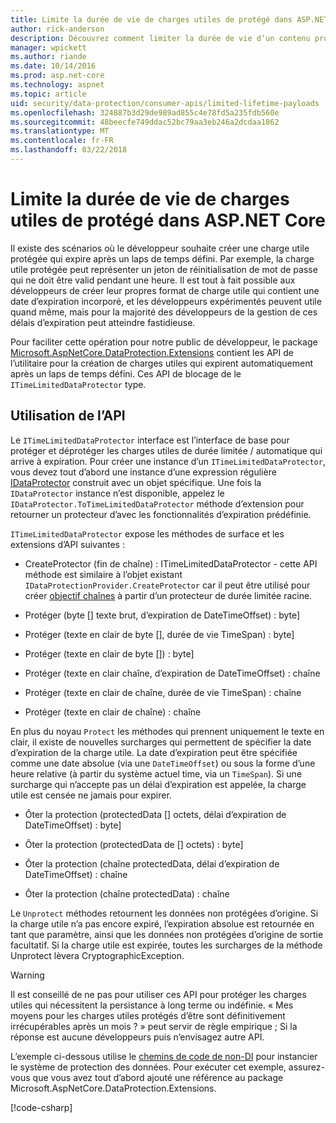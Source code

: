 ```yaml
---
title: Limite la durée de vie de charges utiles de protégé dans ASP.NET Core
author: rick-anderson
description: Découvrez comment limiter la durée de vie d’un contenu protégé à l’aide de l’API de Protection de données ASP.NET Core.
manager: wpickett
ms.author: riande
ms.date: 10/14/2016
ms.prod: asp.net-core
ms.technology: aspnet
ms.topic: article
uid: security/data-protection/consumer-apis/limited-lifetime-payloads
ms.openlocfilehash: 324887b3d29de989ad855c4e78fd5a235fdb560e
ms.sourcegitcommit: 48beecfe749ddac52bc79aa3eb246a2dcdaa1862
ms.translationtype: MT
ms.contentlocale: fr-FR
ms.lasthandoff: 03/22/2018
---
```

# <a name="limit-the-lifetime-of-protected-payloads-in-aspnet-core"></a>Limite la durée de vie de charges utiles de protégé dans ASP.NET Core

Il existe des scénarios où le développeur souhaite créer une charge utile protégée qui expire après un laps de temps défini. Par exemple, la charge utile protégée peut représenter un jeton de réinitialisation de mot de passe qui ne doit être valid pendant une heure. Il est tout à fait possible aux développeurs de créer leur propres format de charge utile qui contient une date d’expiration incorporé, et les développeurs expérimentés peuvent utile quand même, mais pour la majorité des développeurs de la gestion de ces délais d’expiration peut atteindre fastidieuse.

Pour faciliter cette opération pour notre public de développeur, le package [Microsoft.AspNetCore.DataProtection.Extensions](https://www.nuget.org/packages/Microsoft.AspNetCore.DataProtection.Extensions/) contient les API de l’utilitaire pour la création de charges utiles qui expirent automatiquement après un laps de temps défini. Ces API de blocage de le `ITimeLimitedDataProtector` type.

## <a name="api-usage"></a>Utilisation de l’API

Le `ITimeLimitedDataProtector` interface est l’interface de base pour protéger et déprotéger les charges utiles de durée limitée / automatique qui arrive à expiration. Pour créer une instance d’un `ITimeLimitedDataProtector`, vous devez tout d’abord une instance d’une expression régulière [IDataProtector](xref:security/data-protection/consumer-apis/overview) construit avec un objet spécifique. Une fois la `IDataProtector` instance n’est disponible, appelez le `IDataProtector.ToTimeLimitedDataProtector` méthode d’extension pour retourner un protecteur d’avec les fonctionnalités d’expiration prédéfinie.

`ITimeLimitedDataProtector` expose les méthodes de surface et les extensions d’API suivantes :

* CreateProtector (fin de chaîne) : ITimeLimitedDataProtector - cette API méthode est similaire à l’objet existant `IDataProtectionProvider.CreateProtector` car il peut être utilisé pour créer [objectif chaînes](xref:security/data-protection/consumer-apis/purpose-strings) à partir d’un protecteur de durée limitée racine.

* Protéger (byte [] texte brut, d’expiration de DateTimeOffset) : byte]

* Protéger (texte en clair de byte [], durée de vie TimeSpan) : byte]

* Protéger (texte en clair de byte []) : byte]

* Protéger (texte en clair chaîne, d’expiration de DateTimeOffset) : chaîne

* Protéger (texte en clair de chaîne, durée de vie TimeSpan) : chaîne

* Protéger (texte en clair de chaîne) : chaîne

En plus du noyau `Protect` les méthodes qui prennent uniquement le texte en clair, il existe de nouvelles surcharges qui permettent de spécifier la date d’expiration de la charge utile. La date d’expiration peut être spécifiée comme une date absolue (via une `DateTimeOffset`) ou sous la forme d’une heure relative (à partir du système actuel time, via un `TimeSpan`). Si une surcharge qui n’accepte pas un délai d’expiration est appelée, la charge utile est censée ne jamais pour expirer.

* Ôter la protection (protectedData [] octets, délai d’expiration de DateTimeOffset) : byte]

* Ôter la protection (protectedData de [] octets) : byte]

* Ôter la protection (chaîne protectedData, délai d’expiration de DateTimeOffset) : chaîne

* Ôter la protection (chaîne protectedData) : chaîne

Le `Unprotect` méthodes retournent les données non protégées d’origine. Si la charge utile n’a pas encore expiré, l’expiration absolue est retournée en tant que paramètre, ainsi que les données non protégées d’origine de sortie facultatif. Si la charge utile est expirée, toutes les surcharges de la méthode Unprotect lèvera CryptographicException.

>[!WARNING]
> Il est conseillé de ne pas pour utiliser ces API pour protéger les charges utiles qui nécessitent la persistance à long terme ou indéfinie. « Mes moyens pour les charges utiles protégés d’être sont définitivement irrécupérables après un mois ? » peut servir de règle empirique ; Si la réponse est aucune développeurs puis n’envisagez autre API.

L’exemple ci-dessous utilise le [chemins de code de non-DI](xref:security/data-protection/configuration/non-di-scenarios) pour instancier le système de protection des données. Pour exécuter cet exemple, assurez-vous que vous avez tout d’abord ajouté une référence au package Microsoft.AspNetCore.DataProtection.Extensions.

[!code-csharp[](limited-lifetime-payloads/samples/limitedlifetimepayloads.cs)]
